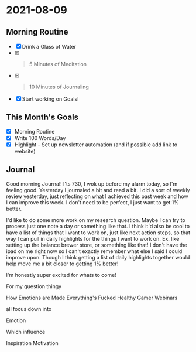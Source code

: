 # 2021-08-09
## Morning Routine
- [x] Drink a Glass of Water
- [x] > 5 Minutes of Meditation
- [x] > 10 Minutes of Journaling
- [x] Start working on Goals!

## This Month's Goals
- [x] Morning Routine
- [x] Write 100 Words/Day
- [x] Highlight - Set up newsletter automation (and if possible add link to website)

## Journal
Good morning Journal! I'ts 730, I wok up before my alarm today, so I'm feeling good. Yesterday I journaled a bit and read a bit. I did a sort of weekly review yesterday, just reflecting on what I achieved this past week and how I can improve this week. I don't need to be perfect, I just want to get 1% better. 

I'd like to do some more work on my research question. Maybe I can try to process just one note a day or something like that. I think it'd also be cool to have a list of things that I want to work on, just like next action steps, so that way I can pull in daily highlights for the things I want to work on. Ex. like setting up the balance brewer store, or something like that! I don't have the ipad on me right now so I can't exactly remember what else I said I could improve upon. Though I think getting a list of daily highlights together would help move me a bit closer to getting 1% better!

I'm honestly super excited for whats to come!

For my question thingy

How Emotions are Made
Everything's Fucked
Healthy Gamer Webinars

all focus down into

Emotion

Which influence

Inspiration
Motivation
